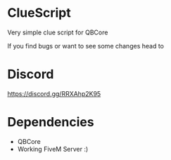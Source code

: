 # ClueScript
Very simple clue script for QBCore

If you find bugs or want to see some changes head to 

# Discord
https://discord.gg/RRXAhp2K95

# Dependencies

- QBCore
- Working FiveM Server :)
